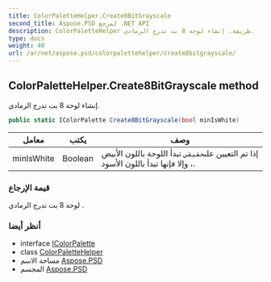 ```yaml
---
title: ColorPaletteHelper.Create8BitGrayscale
second_title: Aspose.PSD لمرجع .NET API
description: ColorPaletteHelper طريقة. إنشاء لوحة 8 بت تدرج الرمادي.
type: docs
weight: 40
url: /ar/net/aspose.psd/colorpalettehelper/create8bitgrayscale/
---
```

## ColorPaletteHelper.Create8BitGrayscale method

إنشاء لوحة 8 بت تدرج الرمادي.

```csharp
public static IColorPalette Create8BitGrayscale(bool minIsWhite)
```

| معامل | يكتب | وصف |
| --- | --- | --- |
| minIsWhite | Boolean | إذا تم التعيين على`حقيقي` تبدأ اللوحة باللون الأبيض ، وإلا فإنها تبدأ باللون الأسود. |

### قيمة الإرجاع

لوحة 8 بت تدرج الرمادي .

### أنظر أيضا

* interface [IColorPalette](../../icolorpalette/)
* class [ColorPaletteHelper](../)
* مساحة الاسم [Aspose.PSD](../../colorpalettehelper/)
* المجسم [Aspose.PSD](../../../)


